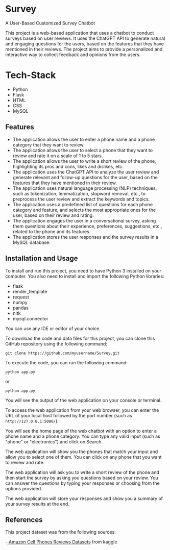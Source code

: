 # Survey

A User-Based Customized Survey Chatbot

This project is a web-based application that uses a chatbot to conduct surveys based on user reviews. It uses the ChatGPT API to generate natural and engaging questions for the users, based on the features that they have mentioned in their reviews. The project aims to provide a personalized and interactive way to collect feedback and opinions from the users.

# Tech-Stack

- Python
- Flask
- HTML
- CSS
- MySQL

## Features

- The application allows the user to enter a phone name and a phone category that they want to review.
- The application allows the user to select a phone that they want to review and rate it on a scale of 1 to 5 stars.
- The application allows the user to write a short review of the phone, highlighting its pros and cons, likes and dislikes, etc.
- The application uses the ChatGPT API to analyze the user review and generate relevant and follow-up questions for the user, based on the features that they have mentioned in their review.
- The application uses natural language processing (NLP) techniques, such as tokenization, lemmatization, stopword removal, etc., to preprocess the user review and extract the keywords and topics.
- The application uses a predefined list of questions for each phone category and feature, and selects the most appropriate ones for the user, based on their review and rating.
- The application engages the user in a conversational survey, asking them questions about their experience, preferences, suggestions, etc., related to the phone and its features.
- The application stores the user responses and the survey results in a MySQL database.

## Installation and Usage

To install and run this project, you need to have Python 3 installed on your computer. You also need to install and import the following Python libraries:

- flask
- render_template
- request
- numpy
- pandas
- nltk
- mysql.connector

You can use any IDE or editor of your choice.

To download the code and data files for this project, you can clone this GitHub repository using the following command:

```git clone https://github.com/myusername/Survey.git```

To execute the code, you can run the following command:

`python app.py`

or 

```python app.py```

You will see the output of the web application on your console or terminal.

To access the web application from your web browser, you can enter the URL of your local host followed by the port number (such as `http://127.0.0.1:5000/`).

You will see the home page of the web chatbot with an option to enter a phone name and a phone category. You can type any valid input (such as "phone" or "electronics") and click on Search.

The web application will show you the phones that match your input and allow you to select one of them. You can click on any phone that you want to review and rate.

The web application will ask you to write a short review of the phone and then start the survey by asking you questions based on your review. You can answer the questions by typing your responses or choosing from the options provided.

The web application will store your responses and show you a summary of your survey results at the end.

## References

This project dataset was from the following sources:

-[ Amazon Cell Phones Reviews Datasets](https://www.kaggle.com/datasets/datafiniti/consumer-reviews-of-amazon-products/data) from kaggle
